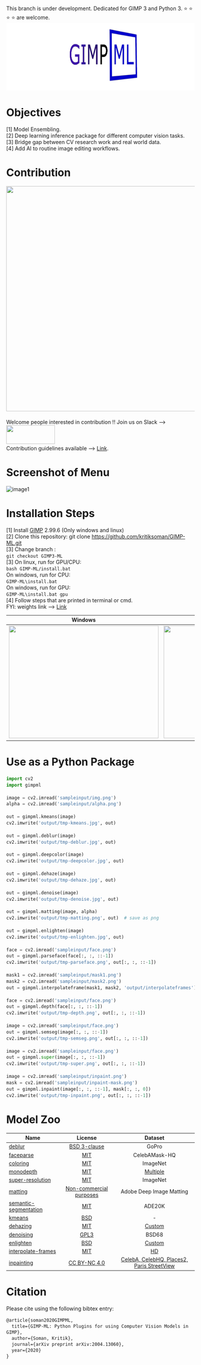 This branch is under development. Dedicated for GIMP 3 and Python 3. :star: :star: :star: :star: are welcome. <br>
<img src="https://github.com/kritiksoman/tmp/blob/master/cover.png" width="1280" height="180"> <br>

# Objectives
[1] Model Ensembling. <br>
[2] Deep learning inference package for different computer vision tasks. <br>
[3] Bridge gap between CV research work and real world data. <br>
[4] Add AI to routine image editing workflows. <br>

# Contribution 
[<img src="http://img.youtube.com/vi/vFFNp0xhEiU/0.jpg" width="800" height="600">](http://www.youtube.com/watch?v=vFFNp0xhEiU)<br> <br>
Welcome people interested in contribution !! 
Join us on Slack --> [<img src="https://woocommerce.com/wp-content/uploads/2015/02/Slack_RGB.png" width="130" height="50">](https://join.slack.com/t/gimp-mlworkspace/shared_invite/zt-rbaxvztx-GRvj941idw3sQ0trS686YA)<br>
Contribution guidelines available --> [Link](https://github.com/kritiksoman/GIMP-ML/blob/GIMP3-ML/CONTRIBUTION.md).<br>

# Screenshot of Menu
![image1](https://github.com/kritiksoman/GIMP-ML/blob/GIMP3-ML/screenshot.png)

# Installation Steps
[1] Install [GIMP](https://www.gimp.org/downloads/devel/) 2.99.6  (Only windows and linux) <br>
[2] Clone this repository: git clone https://github.com/kritiksoman/GIMP-ML.git <br>
[3] Change branch : <br>
```git checkout GIMP3-ML``` <br>
[3] On linux, run for GPU/CPU: <br>
```bash GIMP-ML/install.bat```<br>
On windows, run for CPU: <br>
```GIMP-ML\install.bat```<br>
On windows, run for GPU: <br>
```GIMP-ML\install.bat gpu```<br>
[4] Follow steps that are printed in terminal or cmd. <br>
FYI: weights link --> [Link](https://drive.google.com/drive/folders/10IiBO4fuMiGQ-spBStnObbk9R-pGp6u8?usp=sharing)


| Windows | Linux |
| ------------- |:-------------:| 
|[<img src="http://img.youtube.com/vi/Rc88_qHSEjc/0.jpg" width="400" height="300">](http://www.youtube.com/watch?v=Rc88_qHSEjc)| [<img src="http://img.youtube.com/vi/MUdUzxYDwaU/0.jpg" width="400" height="300">](http://www.youtube.com/watch?v=MUdUzxYDwaU) |


# Use as a Python Package
```Python
import cv2
import gimpml

image = cv2.imread('sampleinput/img.png')
alpha = cv2.imread('sampleinput/alpha.png')

out = gimpml.kmeans(image)
cv2.imwrite('output/tmp-kmeans.jpg', out)

out = gimpml.deblur(image)
cv2.imwrite('output/tmp-deblur.jpg', out)

out = gimpml.deepcolor(image)
cv2.imwrite('output/tmp-deepcolor.jpg', out)

out = gimpml.dehaze(image)
cv2.imwrite('output/tmp-dehaze.jpg', out)

out = gimpml.denoise(image)
cv2.imwrite('output/tmp-denoise.jpg', out)

out = gimpml.matting(image, alpha)
cv2.imwrite('output/tmp-matting.png', out)  # save as png

out = gimpml.enlighten(image)
cv2.imwrite('output/tmp-enlighten.jpg', out)

face = cv2.imread('sampleinput/face.png')
out = gimpml.parseface(face[:, :, ::-1])
cv2.imwrite('output/tmp-parseface.png', out[:, :, ::-1])

mask1 = cv2.imread('sampleinput/mask1.png')
mask2 = cv2.imread('sampleinput/mask2.png')
out = gimpml.interpolateframe(mask1, mask2, 'output/interpolateframes')

face = cv2.imread('sampleinput/face.png')
out = gimpml.depth(face[:, :, ::-1])
cv2.imwrite('output/tmp-depth.png', out[:, :, ::-1])

image = cv2.imread('sampleinput/face.png')
out = gimpml.semseg(image[:, :, ::-1])
cv2.imwrite('output/tmp-semseg.png', out[:, :, ::-1])

image = cv2.imread('sampleinput/face.png')
out = gimpml.super(image[:, :, ::-1])
cv2.imwrite('output/tmp-super.png', out[:, :, ::-1])

image = cv2.imread('sampleinput/inpaint.png')
mask = cv2.imread('sampleinput/inpaint-mask.png')
out = gimpml.inpaint(image[:, :, ::-1], mask[:, :, 0])
cv2.imwrite('output/tmp-inpaint.png', out[:, :, ::-1])

```

# Model Zoo
| Name | License | Dataset |
| ------------- |:-------------:| :-------------:| 
| [deblur](https://github.com/kritiksoman/GIMP-ML/wiki/User-Manual#de-blur) | [BSD 3-clause](https://github.com/VITA-Group/DeblurGANv2/blob/master/LICENSE) | GoPro |
| [faceparse](https://github.com/kritiksoman/GIMP-ML/wiki/User-Manual#face-parsing) | [MIT](https://github.com/zllrunning/face-parsing.PyTorch/blob/master/LICENSE) | CelebAMask-HQ |
| [coloring](https://github.com/kritiksoman/GIMP-ML/wiki/User-Manual#deep-image-coloring) | [MIT](https://github.com/junyanz/interactive-deep-colorization/blob/master/LICENSE) | ImageNet |
| [monodepth](https://github.com/kritiksoman/GIMP-ML/wiki/User-Manual#monodepth) | [MIT](https://github.com/intel-isl/DPT/blob/main/LICENSE) | [Multiple](https://arxiv.org/pdf/1907.01341v3.pdf) |
| [super-resolution](https://github.com/kritiksoman/GIMP-ML/wiki/User-Manual#image-super-resolution) | [MIT](https://github.com/twtygqyy/pytorch-SRResNet/blob/master/LICENSE) | ImageNet |
| [matting](https://github.com/kritiksoman/GIMP-ML/wiki/User-Manual#deep-image-matting) | [Non-commercial purposes](https://github.com/poppinace/indexnet_matting/blob/master/Adobe%20Deep%20Image%20Mattng%20Dataset%20License%20Agreement.pdf) | Adobe Deep Image Matting |
| [semantic-segmentation](https://github.com/kritiksoman/GIMP-ML/wiki/User-Manual#semantic-segmentation) | [MIT](https://github.com/intel-isl/DPT/blob/main/LICENSE) | ADE20K |
| [kmeans](https://github.com/kritiksoman/GIMP-ML/wiki/User-Manual#k-means-clustering) | [BSD](https://github.com/scipy/scipy/blob/master/LICENSE.txt) | - |
| [dehazing](https://github.com/kritiksoman/GIMP-ML/wiki/User-Manual#de-haze) | [MIT](https://github.com/MayankSingal/PyTorch-Image-Dehazing/blob/master/LICENSE) | [Custom](https://sites.google.com/site/boyilics/website-builder/project-page) |
| [denoising](https://github.com/kritiksoman/GIMP-ML/wiki/User-Manual#de-noise) | [GPL3](https://github.com/SaoYan/DnCNN-PyTorch/blob/master/LICENSE) | BSD68 |
| [enlighten](https://github.com/kritiksoman/GIMP-ML/wiki/User-Manual#enlightening) | [BSD](https://github.com/VITA-Group/EnlightenGAN/blob/master/License) | [Custom](https://arxiv.org/pdf/1906.06972.pdf) |
| [interpolate-frames](https://github.com/kritiksoman/GIMP-ML/wiki/User-Manual#interpolate-frames) | [MIT](https://github.com/hzwer/arXiv2020-RIFE/blob/main/LICENSE) | [HD](https://arxiv.org/pdf/2011.06294.pdf) |
| [inpainting](https://github.com/kritiksoman/GIMP-ML/wiki/User-Manual#in-painting) | [CC BY-NC 4.0](https://github.com/knazeri/edge-connect/blob/master/LICENSE.md) | [CelebA, CelebHQ, Places2, Paris StreetView](https://openaccess.thecvf.com/content_ICCVW_2019/papers/AIM/Nazeri_EdgeConnect_Structure_Guided_Image_Inpainting_using_Edge_Prediction_ICCVW_2019_paper.pdf) |


# Citation
Please cite using the following bibtex entry:

```
@article{soman2020GIMPML,
  title={GIMP-ML: Python Plugins for using Computer Vision Models in GIMP},
  author={Soman, Kritik},
  journal={arXiv preprint arXiv:2004.13060},
  year={2020}
}
```
